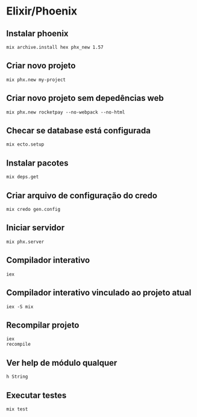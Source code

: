 # Elixir/Phoenix

## Instalar phoenix
```
mix archive.install hex phx_new 1.57
```

## Criar novo projeto
```
mix phx.new my-project
```

## Criar novo projeto sem depedências web
```
mix phx.new rocketpay --no-webpack --no-html
```

## Checar se database está configurada
```
mix ecto.setup
```

## Instalar pacotes
```
mix deps.get
```

## Criar arquivo de configuração do credo
```
mix credo gen.config
```

## Iniciar servidor
```
mix phx.server
```

## Compilador interativo
```
iex
```

## Compilador interativo vinculado ao projeto atual
```
iex -S mix
```

## Recompilar projeto
```
iex  
recompile
```

## Ver help de módulo qualquer
```
h String
```

## Executar testes
```
mix test
```